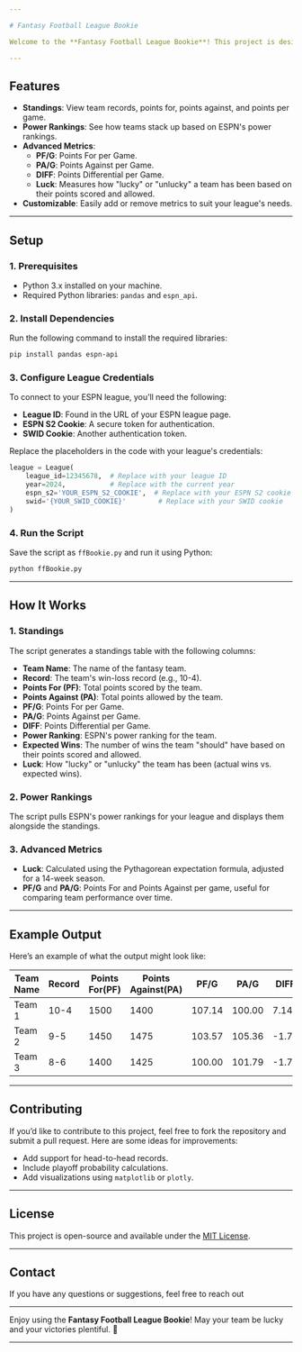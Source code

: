 ```yaml
---

# Fantasy Football League Bookie

Welcome to the **Fantasy Football League Bookie**! This project is designed to provide detailed standings, power rankings, and advanced analytics for your fantasy football league using the `espn_api.football` library. It’s perfect for league commissioners or anyone who loves diving into the numbers behind their league.

---
```


## **Features**
- **Standings**: View team records, points for, points against, and points per game.
- **Power Rankings**: See how teams stack up based on ESPN's power rankings.
- **Advanced Metrics**:
  - **PF/G**: Points For per Game.
  - **PA/G**: Points Against per Game.
  - **DIFF**: Points Differential per Game.
  - **Luck**: Measures how "lucky" or "unlucky" a team has been based on their points scored and allowed.
- **Customizable**: Easily add or remove metrics to suit your league's needs.

---

## **Setup**

### **1. Prerequisites**
- Python 3.x installed on your machine.
- Required Python libraries: `pandas` and `espn_api`.

### **2. Install Dependencies**
Run the following command to install the required libraries:

```bash
pip install pandas espn-api
```

### **3. Configure League Credentials**
To connect to your ESPN league, you’ll need the following:
- **League ID**: Found in the URL of your ESPN league page.
- **ESPN S2 Cookie**: A secure token for authentication.
- **SWID Cookie**: Another authentication token.

Replace the placeholders in the code with your league's credentials:

```python
league = League(
    league_id=12345678,  # Replace with your league ID
    year=2024,           # Replace with the current year
    espn_s2='YOUR_ESPN_S2_COOKIE',  # Replace with your ESPN S2 cookie
    swid='{YOUR_SWID_COOKIE}'        # Replace with your SWID cookie
)
```

### **4. Run the Script**
Save the script as `ffBookie.py` and run it using Python:

```bash
python ffBookie.py
```

---

## **How It Works**

### **1. Standings**
The script generates a standings table with the following columns:
- **Team Name**: The name of the fantasy team.
- **Record**: The team's win-loss record (e.g., 10-4).
- **Points For (PF)**: Total points scored by the team.
- **Points Against (PA)**: Total points allowed by the team.
- **PF/G**: Points For per Game.
- **PA/G**: Points Against per Game.
- **DIFF**: Points Differential per Game.
- **Power Ranking**: ESPN's power ranking for the team.
- **Expected Wins**: The number of wins the team "should" have based on their points scored and allowed.
- **Luck**: How "lucky" or "unlucky" the team has been (actual wins vs. expected wins).

### **2. Power Rankings**
The script pulls ESPN's power rankings for your league and displays them alongside the standings.

### **3. Advanced Metrics**
- **Luck**: Calculated using the Pythagorean expectation formula, adjusted for a 14-week season.
- **PF/G** and **PA/G**: Points For and Points Against per game, useful for comparing team performance over time.

---

## **Example Output**
Here’s an example of what the output might look like:

| Team Name                  | Record | Points For(PF) | Points Against(PA) | PF/G  | PA/G  | DIFF  | Power Ranking | Expected Wins | Luck  |
|----------------------------|--------|----------------|--------------------|-------|-------|-------|---------------|---------------|-------|
| Team 1                     | 10-4   | 1500           | 1400               | 107.14| 100.00| 7.14  | 94.05         | 8.5           | 1.5   |
| Team 2                     | 9-5    | 1450           | 1475               | 103.57| 105.36| -1.79 | 87.00         | 7.8           | 1.2   |
| Team 3                     | 8-6    | 1400           | 1425               | 100.00| 101.79| -1.79 | 86.90         | 7.2           | 0.8   |

---

## **Contributing**
If you’d like to contribute to this project, feel free to fork the repository and submit a pull request. Here are some ideas for improvements:
- Add support for head-to-head records.
- Include playoff probability calculations.
- Add visualizations using `matplotlib` or `plotly`.

---

## **License**
This project is open-source and available under the [MIT License](LICENSE).

---

## **Contact**
If you have any questions or suggestions, feel free to reach out

---

Enjoy using the **Fantasy Football League Bookie**! May your team be lucky and your victories plentiful. 🏈

---
